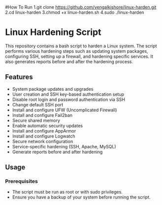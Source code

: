 #How To Run 
1.git clone https://github.com/vengalkishore/linux-harden.git
2.cd linux-harden
3.chmod +x linux-harden.sh
4.sudo ./linux-harden

# Linux Hardening Script

This repository contains a bash script to harden a Linux system. The script performs various hardening steps such as updating system packages, configuring SSH, setting up a firewall, and hardening specific services. It also generates reports before and after the hardening process.

## Features

- System package updates and upgrades
- User creation and SSH key-based authentication setup
- Disable root login and password authentication via SSH
- Change default SSH port
- Install and configure UFW (Uncomplicated Firewall)
- Install and configure Fail2ban
- Secure shared memory
- Enable automatic security updates
- Install and configure AppArmor
- Install and configure Logwatch
- Secure network configuration
- Service-specific hardening (SSH, Apache, MySQL)
- Generate reports before and after hardening

## Usage

### Prerequisites

- The script must be run as root or with sudo privileges.
- Ensure you have a backup of your system before running the script.

